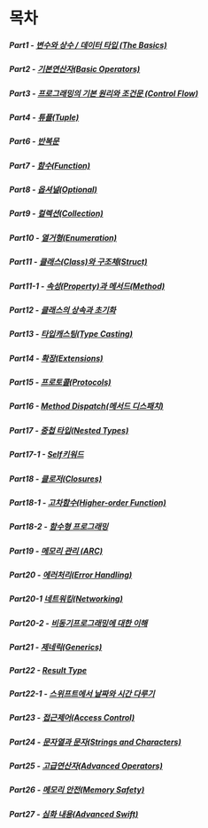 # 목차 
##### Part1 - [변수와 상수 / 데이터 타입 (The Basics)](https://github.com/Isselgun/study/blob/main/Part1/README.md)
##### Part2 - [기본연산자(Basic Operators)](https://github.com/Isselgun/study/blob/main/Part2/README.md)
##### Part3 - [프로그래밍의 기본 원리와 조건문 (Control Flow)]()
##### Part4 - [튜플(Tuple)]()
##### Part6 - [반복문]()
##### Part7 - [함수(Function)]()
##### Part8 - [옵셔널(Optional)]()
##### Part9 - [컬렉션(Collection)]()
##### Part10 - [열거형(Enumeration)]()
##### Part11 - [클래스(Class)와 구조체(Struct)]()
##### Part11-1 - [속성(Property)과 메서드(Method)]()
##### Part12 - [클래스의 상속과 초기화]()
##### Part13 - [타입캐스팅(Type Casting)]()
##### Part14 - [확장(Extensions)]()
##### Part15 - [프로토콜(Protocols)]()
##### Part16 - [Method Dispatch(메서드 디스패치)]()
##### Part17 - [중첩 타입(Nested Types)]()
##### Part17-1 - [Self키워드]()
##### Part18 - [클로저(Closures)]()
##### Part18-1 - [고차함수(Higher-order Function)]()
##### Part18-2 - [함수형 프로그래밍]()
##### Part19 - [메모리 관리 (ARC)]()
##### Part20 - [에러처리(Error Handling)]()
##### Part20-1 [네트워킹(Networking)]()
##### Part20-2 - [비동기프로그래밍에 대한 이해]()
##### Part21 - [제네릭(Generics)]()
##### Part22 - [Result Type]()
##### Part22-1 - [스위프트에서 날짜와 시간 다루기]()
##### Part23 - [접근제어(Access Control)]()
##### Part24 - [문자열과 문자(Strings and Characters)]()
##### Part25 - [고급연산자(Advanced Operators)]()
##### Part26 - [메모리 안전(Memory Safety)]()
##### Part27 - [심화 내용(Advanced Swift)]()
